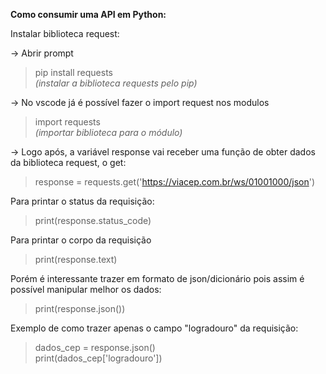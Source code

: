 **Como consumir uma API em Python:**

Instalar biblioteca request:

-> Abrir prompt   
>pip install requests  
*(instalar a biblioteca requests pelo pip)*

-> No vscode já é possível fazer o import request nos modulos      
>import requests    
*(importar biblioteca para o módulo)*
	
	
-> Logo após, a variável response vai receber uma função de obter dados da biblioteca request, o get:    
>response = requests.get('https://viacep.com.br/ws/01001000/json')      


Para printar o status da requisição:               
>print(response.status_code)            

Para printar o corpo da requisição         
>print(response.text)          

Porém é interessante trazer em formato de json/dicionário pois assim é possível manipular melhor os dados:           
>print(response.json())           

Exemplo de como trazer apenas o campo "logradouro" da requisição:        
>dados_cep = response.json()          
print(dados_cep['logradouro'])    

